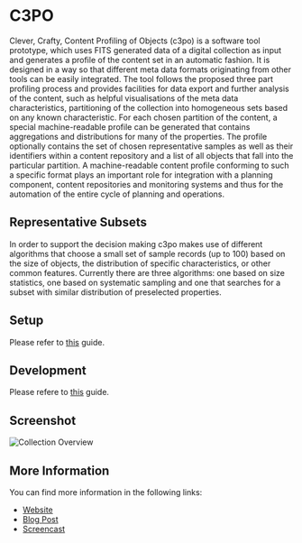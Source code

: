 C3PO
===================================================

Clever, Crafty, Content Profiling of Objects (c3po) is a software tool prototype, which uses FITS generated data of a digital collection as input
and generates a profile of the content set in an automatic fashion. It is designed in a way so that different meta data formats originating from
other tools can be easily integrated. The tool follows the proposed three part profiling process and provides facilities for data export and further
analysis of the content, such as helpful visualisations of the meta data characteristics, partitioning of the collection into homogeneous sets
based on any known characteristic. For each chosen partition of the content, a special machine-readable profile can be generated that contains aggregations
and distributions for many of the properties. The profile optionally contains the set of chosen representative samples as well as their identifiers
within a content repository and a list of all objects that fall into the particular partition. A machine-readable content profile conforming to such
a specific format plays an important role for integration with a planning component, content repositories and monitoring systems and thus for the
automation of the entire cycle of planning and operations.

Representative Subsets
------------------------
In order to support the decision making c3po makes use of different algorithms that choose a small set of sample records (up to 100)
based on the size of objects, the distribution of specific characteristics, or other common features.
Currently there are three algorithms: one based on size statistics, one based on systematic sampling and one
that searches for a subset with similar distribution of preselected properties.

Setup
------------------------
Please refer to [this](https://github.com/peshkira/c3po/wiki/Setup-Guide) guide.

Development
----------------------
Please refere to [this](https://github.com/peshkira/c3po/wiki/Development-Guide) guide.

Screenshot
------------------------
![Collection Overview](https://dl.dropbox.com/u/8290338/blog/c3po_overview.png "Collection Overview")

More Information
-----------------------
You can find more information in the following links:
- [Website](http://ifs.tuwien.ac.at/imp/c3po)
- [Blog Post](http://www.openplanetsfoundation.org/blogs/2012-11-19-c3po-content-profiling-tool-preservation-analysis)
- [Screencast](https://vimeo.com/53069664)
